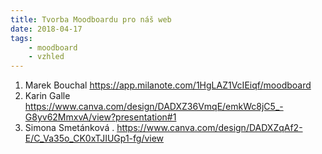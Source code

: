 ```yaml
---
title: Tvorba Moodboardu pro náš web
date: 2018-04-17
tags: 
    - moodboard
    - vzhled
---
```

1. Marek Bouchal
	https://app.milanote.com/1HgLAZ1VcIEiqf/moodboard
2. Karin Galle
	https://www.canva.com/design/DADXZ36VmqE/emkWc8jC5_-G8yv62MmxvA/view?presentation#1
3. Simona Smetánková
.	https://www.canva.com/design/DADXZqAf2-E/C_Va35o_CK0xTJIUGp1-fg/view
